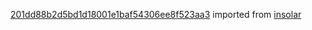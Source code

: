 [201dd88b2d5bd1d18001e1baf54306ee8f523aa3](https://github.com/insolar/insolar/commit/201dd88b2d5bd1d18001e1baf54306ee8f523aa3) imported from [insolar](https://github.com/insolar/insolar)
